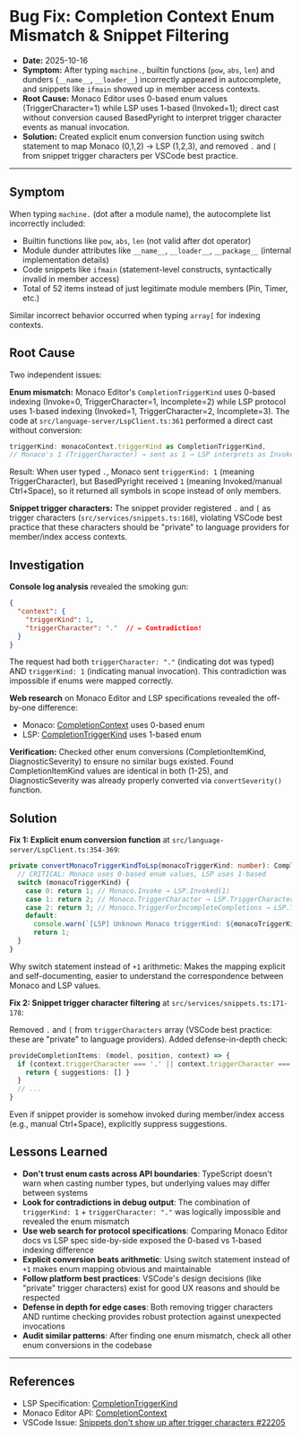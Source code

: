 # Bug Fix: Completion Context Enum Mismatch & Snippet Filtering

- **Date:** 2025-10-16
- **Symptom:** After typing `machine.`, builtin functions (`pow`, `abs`, `len`) and dunders (`__name__`, `__loader__`) incorrectly appeared in autocomplete, and snippets like `ifmain` showed up in member access contexts.
- **Root Cause:** Monaco Editor uses 0-based enum values (TriggerCharacter=1) while LSP uses 1-based (Invoked=1); direct cast without conversion caused BasedPyright to interpret trigger character events as manual invocation.
- **Solution:** Created explicit enum conversion function using switch statement to map Monaco (0,1,2) → LSP (1,2,3), and removed `.` and `[` from snippet trigger characters per VSCode best practice.

---

## Symptom

When typing `machine.` (dot after a module name), the autocomplete list incorrectly included:
- Builtin functions like `pow`, `abs`, `len` (not valid after dot operator)
- Module dunder attributes like `__name__`, `__loader__`, `__package__` (internal implementation details)
- Code snippets like `ifmain` (statement-level constructs, syntactically invalid in member access)
- Total of 52 items instead of just legitimate module members (Pin, Timer, etc.)

Similar incorrect behavior occurred when typing `array[` for indexing contexts.

## Root Cause

Two independent issues:

**Enum mismatch:** Monaco Editor's `CompletionTriggerKind` uses 0-based indexing (Invoke=0, TriggerCharacter=1, Incomplete=2) while LSP protocol uses 1-based indexing (Invoked=1, TriggerCharacter=2, Incomplete=3). The code at `src/language-server/LspClient.ts:361` performed a direct cast without conversion:

```typescript
triggerKind: monacoContext.triggerKind as CompletionTriggerKind,
// Monaco's 1 (TriggerCharacter) → sent as 1 → LSP interprets as Invoked ❌
```

Result: When user typed `.`, Monaco sent `triggerKind: 1` (meaning TriggerCharacter), but BasedPyright received `1` (meaning Invoked/manual Ctrl+Space), so it returned all symbols in scope instead of only members.

**Snippet trigger characters:** The snippet provider registered `.` and `[` as trigger characters (`src/services/snippets.ts:168`), violating VSCode best practice that these characters should be "private" to language providers for member/index access contexts.

## Investigation

**Console log analysis** revealed the smoking gun:
```json
{
  "context": {
    "triggerKind": 1,
    "triggerCharacter": "."  // ← Contradiction!
  }
}
```

The request had both `triggerCharacter: "."` (indicating dot was typed) AND `triggerKind: 1` (indicating manual invocation). This contradiction was impossible if enums were mapped correctly.

**Web research** on Monaco Editor and LSP specifications revealed the off-by-one difference:
- Monaco: [CompletionContext](https://microsoft.github.io/monaco-editor/typedoc/interfaces/languages.CompletionContext.html) uses 0-based enum
- LSP: [CompletionTriggerKind](https://microsoft.github.io/language-server-protocol/specifications/lsp/3.17/specification/) uses 1-based enum

**Verification:** Checked other enum conversions (CompletionItemKind, DiagnosticSeverity) to ensure no similar bugs existed. Found CompletionItemKind values are identical in both (1-25), and DiagnosticSeverity was already properly converted via `convertSeverity()` function.

## Solution

**Fix 1: Explicit enum conversion function** at `src/language-server/LspClient.ts:354-369`:

```typescript
private convertMonacoTriggerKindToLsp(monacoTriggerKind: number): CompletionTriggerKind {
  // CRITICAL: Monaco uses 0-based enum values, LSP uses 1-based
  switch (monacoTriggerKind) {
    case 0: return 1; // Monaco.Invoke → LSP.Invoked(1)
    case 1: return 2; // Monaco.TriggerCharacter → LSP.TriggerCharacter(2)
    case 2: return 3; // Monaco.TriggerForIncompleteCompletions → LSP.TriggerForIncompleteCompletions(3)
    default:
      console.warn(`[LSP] Unknown Monaco triggerKind: ${monacoTriggerKind}, defaulting to Invoked`);
      return 1;
  }
}
```

Why switch statement instead of `+1` arithmetic: Makes the mapping explicit and self-documenting, easier to understand the correspondence between Monaco and LSP values.

**Fix 2: Snippet trigger character filtering** at `src/services/snippets.ts:171-178`:

Removed `.` and `[` from `triggerCharacters` array (VSCode best practice: these are "private" to language providers). Added defense-in-depth check:

```typescript
provideCompletionItems: (model, position, context) => {
  if (context.triggerCharacter === '.' || context.triggerCharacter === '[') {
    return { suggestions: [] }
  }
  // ...
}
```

Even if snippet provider is somehow invoked during member/index access (e.g., manual Ctrl+Space), explicitly suppress suggestions.

## Lessons Learned

- **Don't trust enum casts across API boundaries**: TypeScript doesn't warn when casting number types, but underlying values may differ between systems
- **Look for contradictions in debug output**: The combination of `triggerKind: 1` + `triggerCharacter: "."` was logically impossible and revealed the enum mismatch
- **Use web search for protocol specifications**: Comparing Monaco Editor docs vs LSP spec side-by-side exposed the 0-based vs 1-based indexing difference
- **Explicit conversion beats arithmetic**: Using switch statement instead of `+1` makes enum mapping obvious and maintainable
- **Follow platform best practices**: VSCode's design decisions (like "private" trigger characters) exist for good UX reasons and should be respected
- **Defense in depth for edge cases**: Both removing trigger characters AND runtime checking provides robust protection against unexpected invocations
- **Audit similar patterns**: After finding one enum mismatch, check all other enum conversions in the codebase

---

## References

- LSP Specification: [CompletionTriggerKind](https://microsoft.github.io/language-server-protocol/specifications/lsp/3.17/specification/)
- Monaco Editor API: [CompletionContext](https://microsoft.github.io/monaco-editor/typedoc/interfaces/languages.CompletionContext.html)
- VSCode Issue: [Snippets don't show up after trigger characters #22205](https://github.com/microsoft/vscode/issues/22205)
